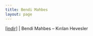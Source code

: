 ```yaml
---
title: Bendi Mahbes
layout: page
---
```

<a href="https://cloud.mail.ru/public/f6cd197fb59e/Bendi%20Mahbes%20-%20K%C4%B1r%C4%B1lan%20Hevesler" target="_blank">[indir]</a> | Bendi Mahbes &#8211; Kırılan Hevesler